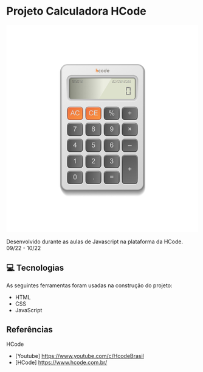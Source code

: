 # Projeto Calculadora HCode

![preview](./.github/preview.png) 


Desenvolvido durante as aulas de Javascript na plataforma da HCode. 09/22 - 10/22


## 💻 Tecnologias

As seguintes ferramentas foram usadas na construção do projeto:

- HTML
- CSS
- JavaScript


## Referências 
HCode

- [Youtube] https://www.youtube.com/c/HcodeBrasil
- [HCode] https://www.hcode.com.br/



